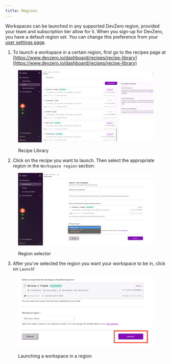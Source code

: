 ```yaml
---
title: Regions
---
```


Workspaces can be launched in any supported DevZero region, provided your team and subscription tier allow for it. When you sign-up for DevZero, you have a default region set. You can change this preference from your [user settings page](https://www.devzero.io/dashboard/settings/user-settings).

1. To launch a workspace in a certain region, first go to the recipes page at [https://www.devzero.io/dashboard/recipes/recipe-library](https://www.devzero.io/dashboard/recipes/recipe-library)

<figure><img src="../../.gitbook/assets/recipes.png" alt=""><figcaption><p>Recipe Library</p></figcaption></figure>

2. Click on the recipe you want to launch. Then select the appropriate region in the `Workspace region` section:

<figure><img src="../../.gitbook/assets/region-selector.png" alt=""><figcaption><p>Region selector</p></figcaption></figure>

3. After you've selected the region you want your workspace to be in, click on `Launch`!

<figure><img src="../../.gitbook/assets/launch-workspace-with-region.png" alt=""><figcaption><p>Launching a workspace in a region</p></figcaption></figure>
